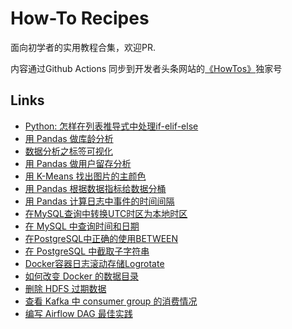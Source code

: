 # How-To Recipes

面向初学者的实用教程合集，欢迎PR.

内容通过Github Actions 同步到开发者头条网站的[《HowTos》](https://toutiao.io/subjects/455423)独家号

## Links

- [Python: 怎样在列表推导式中处理if-elif-else](https://toutiao.io/posts/bhb7wnu)
- [用 Pandas 做库龄分析](https://toutiao.io/posts/bmezku6)
- [数据分析之标签可视化](https://toutiao.io/posts/cyvbdog)
- [用 Pandas 做用户留存分析](https://toutiao.io/posts/13jbibt)
- [用 K-Means 找出图片的主颜色](https://toutiao.io/posts/gkz574j)
- [用 Pandas 根据数据指标给数据分桶](https://toutiao.io/posts/9f3gljk)
- [用 Pandas 计算日志中事件的时间间隔](https://toutiao.io/posts/o73tkeh)
- [在MySQL查询中转换UTC时区为本地时区](https://toutiao.io/posts/5boznpo)
- [在 MySQL 中查询时间和日期](https://toutiao.io/posts/i71sj4o)
- [在PostgreSQL中正确的使用BETWEEN](https://toutiao.io/posts/2rum3hb)
- [在 PostgreSQL 中截取子字符串](https://toutiao.io/posts/eov94gx)
- [Docker容器日志滚动存储Logrotate](https://toutiao.io/posts/aho8gq2)
- [如何改变 Docker 的数据目录](https://toutiao.io/posts/etee1wd)
- [删除 HDFS 过期数据](https://toutiao.io/posts/hou04k8)
- [查看 Kafka 中 consumer group 的消费情况](https://toutiao.io/posts/lutyps6)
- [编写 Airflow DAG 最佳实践](https://toutiao.io/posts/dm9t00k)
